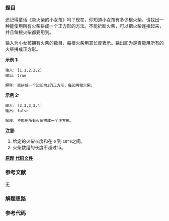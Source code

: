 ### 题目
还记得童话《卖火柴的小女孩》吗？现在，你知道小女孩有多少根火柴，请找出一种能使用所有火柴拼成一个正方形的方法。不能折断火柴，可以把火柴连接起来，并且每根火柴都要用到。

输入为小女孩拥有火柴的数目，每根火柴用其长度表示。输出即为是否能用所有的火柴拼成正方形。

**示例  1:**

    
    
    输入: [1,1,2,2,2]
    输出: true
    
    解释: 能拼成一个边长为2的正方形，每边两根火柴。
    

**示例  2:**

    
    
    输入: [3,3,3,3,4]
    输出: false
    
    解释: 不能用所有火柴拼成一个正方形。
    

**注意:**

  1. 给定的火柴长度和在 `0` 到 `10^9`之间。
  2. 火柴数组的长度不超过15。

 **[原题](https://leetcode-cn.com/problems/matchsticks-to-square/)**    **[代码文件]()**


### 参考文献
无

### 解题思路




### 参考代码

```go


```




